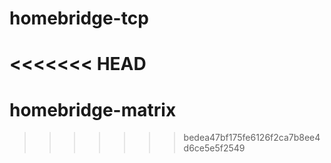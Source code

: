 # homebridge-tcp
<<<<<<< HEAD
=======
# homebridge-matrix
>>>>>>> bedea47bf175fe6126f2ca7b8ee4d6ce5e5f2549
